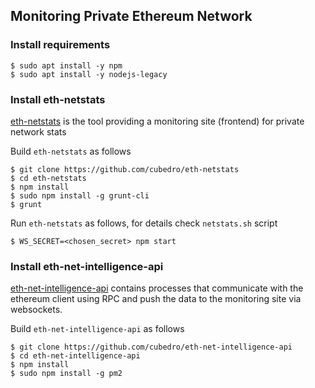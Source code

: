 
## Monitoring Private Ethereum Network

### Install requirements
```
$ sudo apt install -y npm
$ sudo apt install -y nodejs-legacy
```

### Install eth-netstats
[eth-netstats](https://github.com/cubedro/eth-netstats) is the tool providing a monitoring site (frontend) for private network stats

Build ```eth-netstats``` as follows
```
$ git clone https://github.com/cubedro/eth-netstats
$ cd eth-netstats
$ npm install
$ sudo npm install -g grunt-cli
$ grunt
```
Run ```eth-netstats``` as follows, for details check ```netstats.sh``` script
```
$ WS_SECRET=<chosen_secret> npm start
```

### Install eth-net-intelligence-api
[eth-net-intelligence-api](https://github.com/cubedro/eth-net-intelligence-api) contains processes that communicate with the ethereum client using RPC and push the data to the monitoring site via websockets.

Build ```eth-net-intelligence-api``` as follows
```
$ git clone https://github.com/cubedro/eth-net-intelligence-api
$ cd eth-net-intelligence-api
$ npm install
$ sudo npm install -g pm2
```
